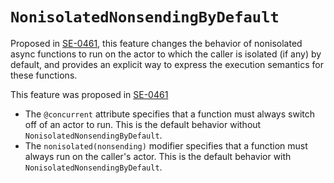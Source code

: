 # `NonisolatedNonsendingByDefault`

Proposed in [SE-0461], this feature changes the behavior of nonisolated async
functions to run on the actor to which the caller is isolated (if any) by 
default, and provides an explicit way to express the execution semantics for
these functions.

This feature was proposed in [SE-0461](https://github.com/swiftlang/swift-evolution/blob/main/proposals/0461-async-function-isolation.md)

* The `@concurrent` attribute specifies that a function must always 
  switch off of an actor to run.
  This is the default behavior without `NonisolatedNonsendingByDefault`.
* The `nonisolated(nonsending)` modifier specifies that a function must always 
  run on the caller's actor.
  This is the default behavior with `NonisolatedNonsendingByDefault`.

[SE-0461]: https://github.com/swiftlang/swift-evolution/blob/main/proposals/0461-async-function-isolation.md
